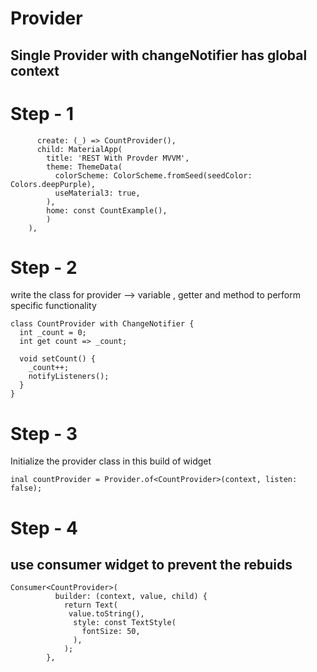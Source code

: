 # Provider
## Single Provider with changeNotifier has global context
# Step - 1
```ChangeNotifierProvider(
      create: (_) => CountProvider(),
      child: MaterialApp(
        title: 'REST With Provder MVVM',
        theme: ThemeData(
          colorScheme: ColorScheme.fromSeed(seedColor: Colors.deepPurple),
          useMaterial3: true,
        ),
        home: const CountExample(),
        )
    ),
```
# Step - 2
write the class for provider --> 
variable , getter and method to perform specific functionality 

```
class CountProvider with ChangeNotifier {
  int _count = 0;
  int get count => _count;

  void setCount() {
    _count++;
    notifyListeners();
  }
}
```
# Step - 3
Initialize the provider class in this build of widget 
```
inal countProvider = Provider.of<CountProvider>(context, listen: false);

```

# Step - 4
## use consumer widget to prevent the rebuids

```
Consumer<CountProvider>(
          builder: (context, value, child) {
            return Text(
             value.toString(),
              style: const TextStyle(
                fontSize: 50,
              ),
            );
        },

```
